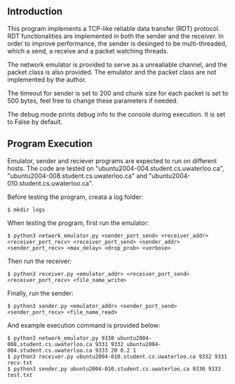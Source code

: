 ## Introduction

This program implements a TCP-like reliable data transfer (RDT) protocol. RDT functionalities are implemented in both the sender and the receiver. In order to improve performance, the sender is desinged to be multi-threaded, which a send, a receive and a packet watching threads. 

The network emulator is provided to serve as a unrealiable channel, and the packet class is also provided. The emulator and the packet class are not implemented by the author.

The timeout for sender is set to 200 and chunk size for each packet is set to 500 bytes, feel free to change these parameters if needed.

The debug mode prints debug info to the console during execution. It is set to False by default.

## Program Execution

Emulator, sender and reciever programs are expected to run on different hosts. The code are tested on "ubuntu2004-004.student.cs.uwaterloo.ca", "ubuntu2004-008.student.cs.uwaterloo.ca" and "ubuntu2004-010.student.cs.uwaterloo.ca". 

Before testing the program, creata a log folder:

```
$ mkdir logs
```
When testing the program, first run the emulator:
```
$ python3 network_emulator.py <sender_port_send> <receiver_addr> <receiver_port_recv> <receiver_port_send> <sender_addr> <sender_port_recv> <max_delay> <drop_prob> <verbose>
```
Then run the receiver:
```
$ python3 receiver.py <emulator_addr> <receiver_port_send> <receiver_port_recv> <file_name_write>
```
Finally, run the sender:
```
$ python3 sender.py <emulator_addr> <sender_port_send> <sender_port_recv> <file_name_read>
```
And example execution command is provided below:
```
$ python3 network_emulator.py 9330 ubuntu2004-008.student.cs.uwaterloo.ca 9331 9332 ubuntu2004-004.student.cs.uwaterloo.ca 9333 20 0.2 1
$ python3 receiver.py ubuntu2004-010.student.cs.uwaterloo.ca 9332 9331 recv.txt
$ python3 sender.py ubuntu2004-010.student.cs.uwaterloo.ca 9330 9333 test.txt
```




